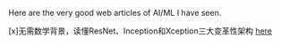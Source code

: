Here are the very good web articles of AI/ML I have seen.

 [x]无需数学背景，读懂ResNet、Inception和Xception三大变革性架构 [here](https://m.sohu.com/a/166062301_465914/?pvid=000115_3w_a#read)
